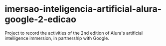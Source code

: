 # imersao-inteligencia-artificial-alura-google-2-edicao
Project to record the activities of the 2nd edition of Alura's artificial intelligence immersion, in partnership with Google.
